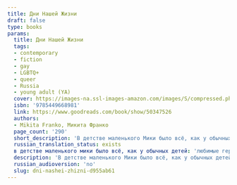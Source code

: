 ```yaml
---
title: Дни Нашей Жизни
draft: false
type: books
params:
  title: Дни Нашей Жизни
  tags:
  - contemporary
  - fiction
  - gay
  - LGBTQ+
  - queer
  - Russia
  - young adult (YA)
  cover: https://images-na.ssl-images-amazon.com/images/S/compressed.photo.goodreads.com/books/1578398401i/50347526.jpg
  isbn: '9785449668981'
  link: https://www.goodreads.com/book/show/50347526
  authors:
  - Mikita Franko, Микита Франко
  page_count: '290'
  short_description: 'В детстве маленького Мики было всё, как у обычных детей: любимые герои, каши по утрам, дни рождения, скучные линейки в школе и сочинения на заданные темы. В юности взрослеющего Мики было всё, как...'
  russian_translation_status: exists
  в детстве маленького мики было всё, как у обычных детей: 'любимые герои, каши по утрам, дни рождения, скучные линейки в школе и сочинения на заданные темы. В юности взрослеющего Мики было всё, как у обычных подростков: первая драка, первое разочарование, первая любовь и первая нелюбовь. Но у Мики была одна тайна: его семья, которую никому нельзя показывать.Книга содержит нецензурную брань.'
  description: 'В детстве маленького Мики было всё, как у обычных детей: любимые герои, каши по утрам, дни рождения, скучные линейки в школе и сочинения на заданные темы. В юности взрослеющего Мики было всё, как у обычных подростков: первая драка, первое разочарование, первая любовь и первая нелюбовь. Но у Мики была одна тайна: его семья, которую никому нельзя показывать.Книга содержит нецензурную брань.'
  russian_audioversion: 'no'
  slug: dni-nashei-zhizni-d955ab61
---
```

